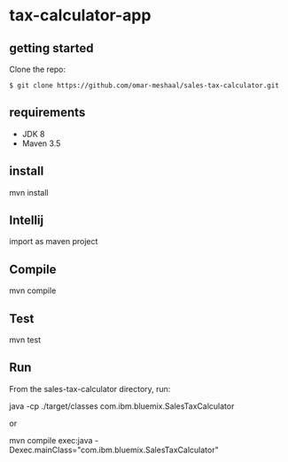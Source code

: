 # tax-calculator-app
## getting started

Clone the repo:

```
$ git clone https://github.com/omar-meshaal/sales-tax-calculator.git
```

## requirements

* JDK 8
* Maven 3.5

## install
mvn install

## Intellij

import as maven project

## Compile
mvn compile

## Test
mvn test

## Run
From the sales-tax-calculator directory, run:

java -cp ./target/classes com.ibm.bluemix.SalesTaxCalculator

or

mvn compile exec:java -Dexec.mainClass="com.ibm.bluemix.SalesTaxCalculator"


